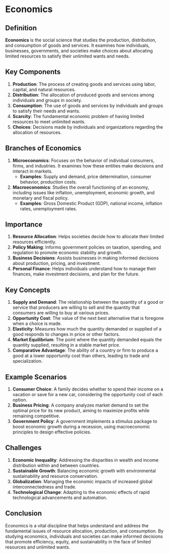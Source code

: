 # Economics

## Definition
**Economics** is the social science that studies the production, distribution, and consumption of goods and services. It examines how individuals, businesses, governments, and societies make choices about allocating limited resources to satisfy their unlimited wants and needs.

## Key Components
1. **Production**: The process of creating goods and services using labor, capital, and natural resources.
2. **Distribution**: The allocation of produced goods and services among individuals and groups in society.
3. **Consumption**: The use of goods and services by individuals and groups to satisfy their needs and wants.
4. **Scarcity**: The fundamental economic problem of having limited resources to meet unlimited wants.
5. **Choices**: Decisions made by individuals and organizations regarding the allocation of resources.

## Branches of Economics
1. **Microeconomics**: Focuses on the behavior of individual consumers, firms, and industries. It examines how these entities make decisions and interact in markets.
   - **Examples**: Supply and demand, price determination, consumer behavior, production costs.
2. **Macroeconomics**: Studies the overall functioning of an economy, including issues like inflation, unemployment, economic growth, and monetary and fiscal policy.
   - **Examples**: Gross Domestic Product (GDP), national income, inflation rates, unemployment rates.

## Importance
1. **Resource Allocation**: Helps societies decide how to allocate their limited resources efficiently.
2. **Policy Making**: Informs government policies on taxation, spending, and regulation to promote economic stability and growth.
3. **Business Decisions**: Assists businesses in making informed decisions about production, pricing, and investment.
4. **Personal Finance**: Helps individuals understand how to manage their finances, make investment decisions, and plan for the future.

## Key Concepts
1. **Supply and Demand**: The relationship between the quantity of a good or service that producers are willing to sell and the quantity that consumers are willing to buy at various prices.
2. **Opportunity Cost**: The value of the next best alternative that is foregone when a choice is made.
3. **Elasticity**: Measures how much the quantity demanded or supplied of a good responds to changes in price or other factors.
4. **Market Equilibrium**: The point where the quantity demanded equals the quantity supplied, resulting in a stable market price.
5. **Comparative Advantage**: The ability of a country or firm to produce a good at a lower opportunity cost than others, leading to trade and specialization.

## Example Scenarios
1. **Consumer Choice**: A family decides whether to spend their income on a vacation or save for a new car, considering the opportunity cost of each option.
2. **Business Pricing**: A company analyzes market demand to set the optimal price for its new product, aiming to maximize profits while remaining competitive.
3. **Government Policy**: A government implements a stimulus package to boost economic growth during a recession, using macroeconomic principles to design effective policies.

## Challenges
1. **Economic Inequality**: Addressing the disparities in wealth and income distribution within and between countries.
2. **Sustainable Growth**: Balancing economic growth with environmental sustainability and resource conservation.
3. **Globalization**: Managing the economic impacts of increased global interconnectedness and trade.
4. **Technological Change**: Adapting to the economic effects of rapid technological advancements and automation.

## Conclusion
Economics is a vital discipline that helps understand and address the fundamental issues of resource allocation, production, and consumption. By studying economics, individuals and societies can make informed decisions that promote efficiency, equity, and sustainability in the face of limited resources and unlimited wants.


